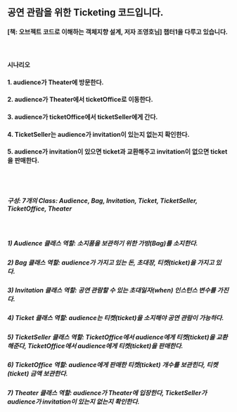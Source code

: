 ## 공연 관람을 위한 Ticketing 코드입니다.

#### [책: 오브젝트 코드로 이해하는 객체지향 설계, 저자 조영호님] 챕터1을 다루고 있습니다. 
<br/>

#### 시나리오
#### 1. audience가 Theater에 방문한다.
#### 2. audience가 Theater에서 ticketOffice로 이동한다.
#### 3. audience가 ticketOffice에서 ticketSeller에게 간다.
#### 4. TicketSeller는 audience가 invitation이 있는지 없는지 확인한다.
#### 5. audience가 invitation이 있으면 ticket과 교환해주고 invitation이 없으면 ticket을 판매한다.
<br/><br/>

##### 구성: 7개의 Class: Audience, Bag, Invitation, Ticket, TicketSeller, TicketOffice, Theater
<br/>

##### 1) Audience 클래스 역할: 소지품을 보관하기 위한 가방(Bag)를 소지한다.
##### 2) Bag 클래스 역할: audience가 가지고 있는 돈, 초대장, 티켓(ticket)을 가지고 있다.
##### 3) Invitation 클래스 역할: 공연 관람할 수 있는 초대일자(when) 인스턴스 변수를 가진다.
##### 4) Ticket 클래스 역할: audience는 티켓(ticket)을 소지해야 공연 관람이 가능하다.
##### 5) TicketSeller 클래스 역할: TicketOffice에서 audience에게 티켓(ticket)을 교환해준다, TicketOffice에서 audience에게 티켓(ticket)을 판매한다.
##### 6) TicketOffice 역할: audience에게 판매한 티켓(ticket) 개수를 보관힌다, 티켓(ticket) 금액 보관한다.
##### 7) Theater 클래스 역할: audience가 Theater에 입장한다, TicketSeller가 audience가 invitation이 있는지 없는지 확인한다.
